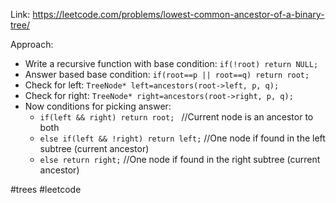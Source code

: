 Link: https://leetcode.com/problems/lowest-common-ancestor-of-a-binary-tree/

Approach:
- Write a recursive function with base condition: `if(!root) return NULL;`
- Answer based base condition: `if(root==p || root==q) return root;`
- Check for left: `TreeNode* left=ancestors(root->left, p, q);`
- Check for right: `TreeNode* right=ancestors(root->right, p, q);`
- Now conditions for picking answer:
	- `if(left && right) return root; `              //Current node is an ancestor to both
	- `else if(left && !right) return left;`     //One node if found in the left subtree (current ancestor)
	- `else return right;`                                    //One node if found in the right subtree (current ancestor)


#trees #leetcode 